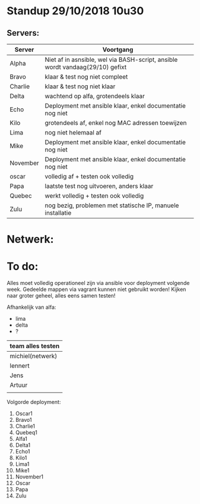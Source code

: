 # Standup 29/10/2018 10u30

## Servers:

| Server | Voortgang|
| --- | --- |
| Alpha | Niet af in asnsible, wel via BASH-script, ansible wordt vandaag(29/10) gefixt |
| Bravo | klaar & test nog niet compleet |
| Charlie | klaar & test nog niet klaar |
| Delta | wachtend op alfa, grotendeels klaar|
| Echo | Deployment met ansible klaar, enkel documentatie nog niet|
| Kilo | grotendeels af, enkel nog MAC adressen toewijzen |
| Lima | nog niet helemaal af |
| Mike | Deployment met ansible klaar, enkel documentatie nog niet|
| November | Deployment met ansible klaar, enkel documentatie nog niet|
| oscar | volledig af + testen ook volledig|
| Papa | laatste test nog uitvoeren, anders klaar |
| Quebec | werkt volledig + testen ook volledig |
| Zulu | nog bezig, problemen met statische IP, manuele installatie |


# Netwerk:


# To do:
Alles moet volledig operationeel zijn via ansible voor deployment volgende week. 
Gedeelde mappen via vagrant kunnen niet gebruikt worden!
Kijken naar groter geheel, alles eens samen testen! 

Afhankelijk van alfa: 
- lima
- delta
- ?

| team alles testen |
| --- |
| michiel(netwerk) |
| lennert |
| Jens |
| Artuur |
|  |

Volgorde deployment: 

1. Oscar1
2. Bravo1
3. Charlie1
4. Quebeq1
5. Alfa1
6. Delta1
7. Echo1
8. Kilo1
9. Lima1
10. Mike1
11. November1 
12. Oscar
13. Papa
14. Zulu